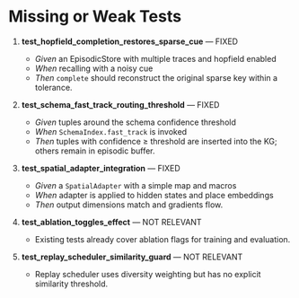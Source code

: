 # Missing or Weak Tests

1. **test_hopfield_completion_restores_sparse_cue** — FIXED
   - *Given* an EpisodicStore with multiple traces and hopfield enabled
   - *When* recalling with a noisy cue
   - *Then* `complete` should reconstruct the original sparse key within a tolerance.

2. **test_schema_fast_track_routing_threshold** — FIXED
   - *Given* tuples around the schema confidence threshold
   - *When* `SchemaIndex.fast_track` is invoked
   - *Then* tuples with confidence ≥ threshold are inserted into the KG; others remain in episodic buffer.

3. **test_spatial_adapter_integration** — FIXED
   - *Given* a `SpatialAdapter` with a simple map and macros
   - *When* adapter is applied to hidden states and place embeddings
   - *Then* output dimensions match and gradients flow.

4. **test_ablation_toggles_effect** — NOT RELEVANT
   - Existing tests already cover ablation flags for training and evaluation.

5. **test_replay_scheduler_similarity_guard** — NOT RELEVANT
   - Replay scheduler uses diversity weighting but has no explicit similarity threshold.
